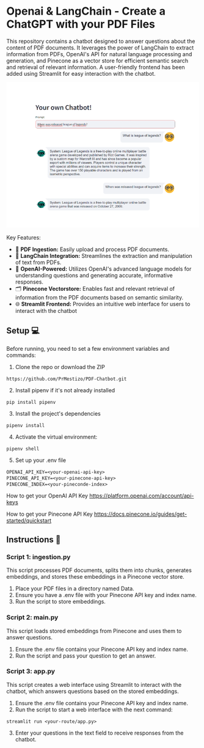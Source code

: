 # Openai & LangChain - Create a ChatGPT with your PDF Files

This repository contains a chatbot designed to answer questions about the content of PDF documents. It leverages the power of LangChain to extract information from PDFs, OpenAI's API for natural language processing and generation, and Pinecone as a vector store for efficient semantic search and retrieval of relevant information. A user-friendly frontend has been added using Streamlit for easy interaction with the chatbot.

![Demo](assets/Screenshot_2.png)

Key Features:

* 📄 **PDF Ingestion:** Easily upload and process PDF documents.
* 🔗 **LangChain Integration:** Streamlines the extraction and manipulation of text from PDFs.
* 🤖 **OpenAI-Powered:** Utilizes OpenAI's advanced language models for understanding questions and generating accurate, informative responses.
* 🗂️ **Pinecone Vectorstore:** Enables fast and relevant retrieval of information from the PDF documents based on semantic similarity.
* 🌐 **Streamlit Frontend:** Provides an intuitive web interface for users to interact with the chatbot

## Setup 💻
Before running, you need to set a few environment variables and commands:

1. Clone the repo or download the ZIP
```
https://github.com/PrMestizo/PDF-Chatbot.git
```
2. Install pipenv if it's not already installed
```
pip install pipenv
```
3. Install the project's dependencies
```
pipenv install
```
4. Activate the virtual environment:
```
pipenv shell
```
5. Set up your .env file
```
OPENAI_API_KEY=<your-openai-api-key>
PINECONE_API_KEY=<your-pinecone-api-key>
PINECONE_INDEX=<your-pineconde-index>
```
How to get your OpenAI API Key https://platform.openai.com/account/api-keys

How to get your Pinecone API Key https://docs.pinecone.io/guides/get-started/quickstart

## Instructions 📃

### Script 1: ingestion.py
This script processes PDF documents, splits them into chunks, generates embeddings, and stores these embeddings in a Pinecone vector store.
 
1. Place your PDF files in a directory named Data.
2. Ensure you have a .env file with your Pinecone API key and index name.
3. Run the script to store embeddings.

### Script 2: main.py
This script loads stored embeddings from Pinecone and uses them to answer questions.

1. Ensure the .env file contains your Pinecone API key and index name.
2. Run the script and pass your question to get an answer.

### Script 3: app.py
This script creates a web interface using Streamlit to interact with the chatbot, which answers questions based on the stored embeddings.

1. Ensure the .env file contains your Pinecone API key and index name.
2. Run the script to start a web interface with the next command:
```
streamlit run <your-route/app.py>
```
3. Enter your questions in the text field to receive responses from the chatbot.

